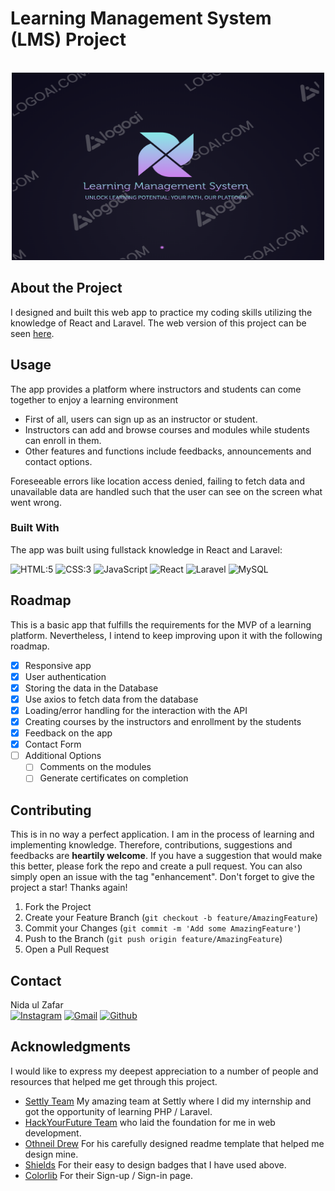 # Learning Management System (LMS) Project

<!-- PROJECT LOGO -->
<br />
<div align="center">
  <a href="#">
    <img src="https://raw.githubusercontent.com/NidaulZafar/LearningPlatform/master/react/src/assets/logo.png" alt="Logo" width="500" height="300">
  </a>
  </div>

## About the Project
I designed and built this web app to practice my coding skills utilizing the knowledge of React and Laravel.
The web version of this project can be seen [here](https://learning-management-a43483664054.herokuapp.com/).

## Usage
The app provides a platform where instructors and students can come together to enjoy a learning environment
* First of all, users can sign up as an instructor or student.
* Instructors can add and browse courses and modules while students can enroll in them.
* Other features and functions include feedbacks, announcements and contact options.

Foreseeable errors like location access denied, failing to fetch data and unavailable data are handled such that the user can see on the screen what went wrong.


### Built With

The app was built using fullstack knowledge in React and Laravel:

<img src="https://img.shields.io/badge/-HTML:5-750000?logo=html5" height="30" alt="HTML:5"> <img src="https://img.shields.io/badge/-CSS-4c9ee8?logo=css3" height="30" alt="CSS:3">
<img src="https://img.shields.io/badge/-Javascript-000000?logo=javascript" height="30" alt="JavaScript"> <img src="https://img.shields.io/badge/-React-gray?logo=react" height="30" alt="React">
<img src="https://img.shields.io/badge/-Laravel-ffffff?logo=laravel" height="30" alt="Laravel"> <img src="https://img.shields.io/badge/-MySQL-ADDe96?logo=mysql" height="30" alt="MySQL">


## Roadmap

This is a basic app that fulfills the requirements for the MVP of a learning platform. Nevertheless, I intend to keep improving upon it with the following roadmap. 

- [x] Responsive app
- [x] User authentication
- [x] Storing the data in the Database
- [x] Use axios to fetch data from the database
- [x] Loading/error handling for the interaction with the API
- [x] Creating courses by the instructors and enrollment by the students
- [x] Feedback on the app
- [x] Contact Form
- [ ] Additional Options
    - [ ] Comments on the modules
    - [ ] Generate certificates on completion

## Contributing

This is in no way a perfect application. I am in the process of learning and implementing knowledge. Therefore, contributions, suggestions and feedbacks are **heartily welcome**. If you have a suggestion that would make this better, please fork the repo and create a pull request. You can also simply open an issue with the tag "enhancement".
Don't forget to give the project a star! Thanks again!

1. Fork the Project
2. Create your Feature Branch (`git checkout -b feature/AmazingFeature`)
3. Commit your Changes (`git commit -m 'Add some AmazingFeature'`)
4. Push to the Branch (`git push origin feature/AmazingFeature`)
5. Open a Pull Request

## Contact

Nida ul Zafar <br>
[<img src="https://img.shields.io/badge/-instagram-1282e8?logo=instagram" height="30" alt="Instagram">](https://instagram.com/ahmadhunny) 
[<img src="https://img.shields.io/badge/-Gmail-fff?logo=gmail" height="30" alt="Gmail">](mailto:nidaulzafar@gmail.com)
[<img src="https://img.shields.io/badge/-github-000?logo=github" height="30" alt="Github">](https://github.com/nidaulzafar)


## Acknowledgments

I would like to express my deepest appreciation to a number of people and resources that helped me get through this project. 


* [Settly Team](https://settly.nl/) My amazing team at Settly where I did my internship and got the opportunity of learning PHP / Laravel.
* [HackYourFuture Team](https://github.com/HackYourFuture) who laid the foundation for me in web development.
* [Othneil Drew](https://github.com/othneildrew) For his carefully designed readme template that helped me design mine.
* [Shields](https://shields.io/) For their easy to design badges that I have used above.
* [Colorlib](https://colorlib.com/) For their Sign-up / Sign-in page.
